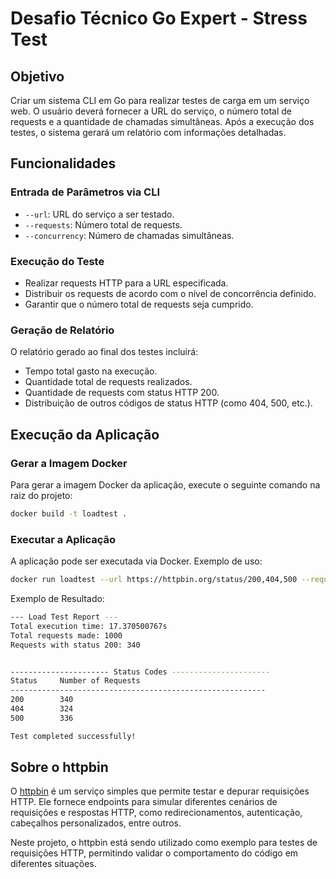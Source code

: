 # Desafio Técnico Go Expert - Stress Test

## Objetivo

Criar um sistema CLI em Go para realizar testes de carga em um serviço web. O usuário deverá fornecer a URL do serviço, o número total de requests e a quantidade de chamadas simultâneas. Após a execução dos testes, o sistema gerará um relatório com informações detalhadas.

## Funcionalidades

### Entrada de Parâmetros via CLI
- `--url`: URL do serviço a ser testado.
- `--requests`: Número total de requests.
- `--concurrency`: Número de chamadas simultâneas.

### Execução do Teste
- Realizar requests HTTP para a URL especificada.
- Distribuir os requests de acordo com o nível de concorrência definido.
- Garantir que o número total de requests seja cumprido.

### Geração de Relatório
O relatório gerado ao final dos testes incluirá:
- Tempo total gasto na execução.
- Quantidade total de requests realizados.
- Quantidade de requests com status HTTP 200.
- Distribuição de outros códigos de status HTTP (como 404, 500, etc.).

## Execução da Aplicação

### Gerar a Imagem Docker
Para gerar a imagem Docker da aplicação, execute o seguinte comando na raiz do projeto:

```bash
docker build -t loadtest .
```

### Executar a Aplicação
A aplicação pode ser executada via Docker. Exemplo de uso:

```bash
docker run loadtest --url https://httpbin.org/status/200,404,500 --requests 1000 --concurrency 10
```
Exemplo de Resultado:
```bash
--- Load Test Report ---
Total execution time: 17.370500767s
Total requests made: 1000
Requests with status 200: 340


---------------------- Status Codes ----------------------
Status     Number of Requests  
---------------------------------------------------------
200        340                 
404        324                 
500        336                 

Test completed successfully!
```

## Sobre o httpbin

O [httpbin](https://httpbin.org) é um serviço simples que permite testar e depurar requisições HTTP. Ele fornece endpoints para simular diferentes cenários de requisições e respostas HTTP, como redirecionamentos, autenticação, cabeçalhos personalizados, entre outros.

Neste projeto, o httpbin está sendo utilizado como exemplo para testes de requisições HTTP, permitindo validar o comportamento do código em diferentes situações.